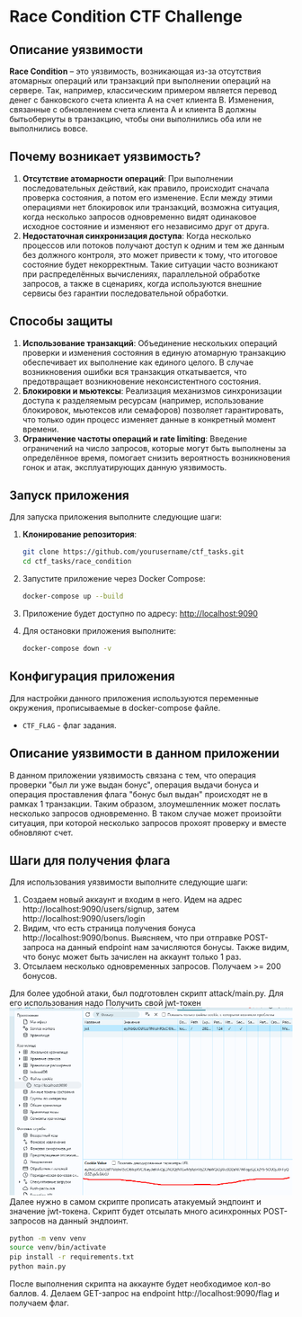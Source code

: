 # Race Condition CTF Challenge

## Описание уязвимости
**Race Condition** – это уязвимость, возникающая из-за отсутствия атомарных операций или транзакций при выполнении операций на сервере. 
Так, например, классическим примером является перевод денег с банковского счета клиента A на счет клиента B.
Изменения, связанные с обновлением счета клиента A и клиента B должны бытьобернуты в транзакцию, чтобы они выполнились оба
или не выполнились вовсе.

## Почему возникает уязвимость?
1. **Отсутствие атомарности операций**: При выполнении последовательных действий, как правило, происходит сначала проверка состояния, а потом его изменение. Если между этими операциями нет блокировок или транзакций, возможна ситуация, когда несколько запросов одновременно видят одинаковое исходное состояние и изменяют его независимо друг от друга.
2. **Недостаточная синхронизация доступа**: Когда несколько процессов или потоков получают доступ к одним и тем же данным без должного контроля, это может привести к тому, что итоговое состояние будет некорректным. Такие ситуации часто возникают при распределённых вычислениях, параллельной обработке запросов, а также в сценариях, когда используются внешние сервисы без гарантии последовательной обработки.

## Способы защиты
1. **Использование транзакций**: Объединение нескольких операций проверки и изменения состояния в единую атомарную транзакцию обеспечивает их выполнение как единого целого. В случае возникновения ошибки вся транзакция откатывается, что предотвращает возникновение неконсистентного состояния.
2. **Блокировки и мьютексы**: Реализация механизмов синхронизации доступа к разделяемым ресурсам (например, использование блокировок, мьютексов или семафоров) позволяет гарантировать, что только один процесс изменяет данные в конкретный момент времени.
3. **Ограничение частоты операций и rate limiting**: Введение ограничений на число запросов, которые могут быть выполнены за определённое время, помогает снизить вероятность возникновения гонок и атак, эксплуатирующих данную уязвимость.

## Запуск приложения

Для запуска приложения выполните следующие шаги:

1. **Клонирование репозитория**:
   ```bash
   git clone https://github.com/yourusername/ctf_tasks.git
   cd ctf_tasks/race_condition

2. Запустите приложение через Docker Compose:
   ```bash
   docker-compose up --build
   ```

3. Приложение будет доступно по адресу: [http://localhost:9090](http://localhost:9090)


4. Для остановки приложения выполните:
   ```bash
   docker-compose down -v
   ```
## Конфигурация приложения
Для настройки данного приложения используются переменные окружения, прописываемые в docker-compose файле.
- `CTF_FLAG` - флаг задания.

## Описание уязвимости в данном приложении
В данном приложении уязвимость связана с тем, что операция проверки "был ли уже выдан бонус", операция выдачи бонуса
 и операция проставления флага "бонус был выдан" происходят не в рамках 1 транзакции. Таким образом, злоумешленник может послать несколько запросов одновременно.
В таком случае может произойти ситуация, при которой несколько запросов прохоят проверку и вместе обновляют счет.

## Шаги для получения флага
Для использования уязвимости выполните следующие шаги:

1. Создаем новый аккаунт и входим в него. Идем на адрес http://localhost:9090/users/signup, затем http://localhost:9090/users/login
2. Видим, что есть страница получения бонуса http://localhost:9090/bonus. Выясняем, что при отправке POST-запроса на данный endpoint 
нам зачисляются бонусы. Также видим, что бонус может быть зачислен на аккаунт только 1 раз.
3. Отсылаем несколько одновременных запросов. Получаем >= 200 бонусов.

Для более удобной атаки, был подготовлен скрипт attack/main.py. Для его использования надо Получить свой jwt-токен
![img.png](img.png)
Далее нужно в самом скрипте прописать атакуемый эндпоинт и значение jwt-токена. Скрипт будет отсылать много асинхронных 
POST-запросов на данный эндпоинт.
   ```bash
   python -m venv venv
   source venv/bin/activate
   pip install -r requirements.txt
   python main.py
   ```
После выполнения скрипта на аккаунте будет необходимое кол-во баллов.
4. Делаем GET-запрос на endpoint http://localhost:9090/flag и получаем флаг.
